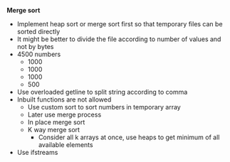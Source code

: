**Merge sort**



* Implement heap sort or merge sort first so that temporary files can be sorted directly
* It might be better to divide the file according to number of values and not by bytes
* 4500 numbers 
    * 1000
    * 1000
    * 1000
    * 500
* Use overloaded getline to split string according to comma
* Inbuilt functions are not allowed
    * Use custom sort to sort numbers in temporary array
    * Later use merge process
    * In place merge sort 
    * K way merge sort
        * Consider all k arrays at once, use heaps to get minimum of all available elements
* Use ifstreams 